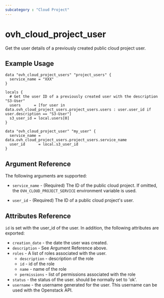```yaml
---
subcategory : "Cloud Project"
---
```


# ovh_cloud_project_user

Get the user details of a previously created public cloud project user.

## Example Usage

```hcl
data "ovh_cloud_project_users" "project_users" {
  service_name = "XXX"
}

locals {
  # Get the user ID of a previously created user with the description "S3-User"
  users      = [for user in data.ovh_cloud_project_users.project_users.users : user.user_id if user.description == "S3-User"]
  s3_user_id = local.users[0]
}

data "ovh_cloud_project_user" "my_user" {
  service_name = data.ovh_cloud_project_users.project_users.service_name
  user_id      = local.s3_user_id
}
```

## Argument Reference

The following arguments are supported:

- `service_name` - (Required) The ID of the public cloud project. If omitted,
  the `OVH_CLOUD_PROJECT_SERVICE` environment variable is used.

- `user_id` - (Required) The ID of a public cloud project's user.

## Attributes Reference

`id` is set with the user_id of the user.
In addition, the following attributes are exported:

- `creation_date` - the date the user was created.
- `description` - See Argument Reference above.
- `roles` - A list of roles associated with the user.
  - `description` - description of the role
  - `id` - id of the role
  - `name` - name of the role
  - `permissions` - list of permissions associated with the role
- `status` - the status of the user. should be normally set to 'ok'.
- `username` - the username generated for the user. This username can be used with
  the Openstack API.
